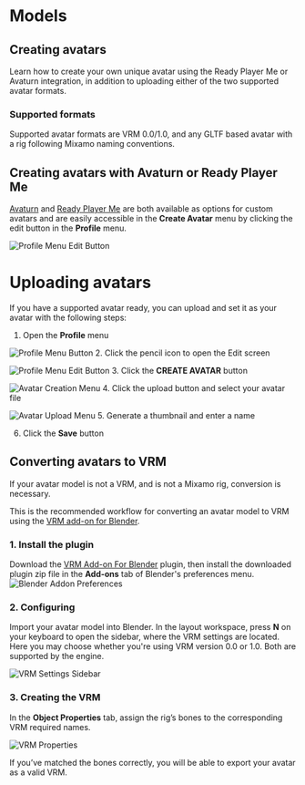 # Models

## Creating avatars
Learn how to create your own unique avatar using the Ready Player Me or Avaturn integration, in addition to uploading either of the two supported avatar formats.

### Supported formats
Supported avatar formats are VRM 0.0/1.0, and any GLTF based avatar with a rig following Mixamo naming conventions.

## Creating avatars with Avaturn or Ready Player Me
[Avaturn](https://avaturn.me/) and [Ready Player Me](https://readyplayer.me/) are both available as options for custom avatars and are easily accessible in the **Create Avatar** menu by clicking the edit button in the **Profile** menu.

![Profile Menu Edit Button](./images/upload-avatar2.jpg)

# Uploading avatars
If you have a supported avatar ready, you can upload and set it as your avatar with the following steps:

1. Open the **Profile** menu

![Profile Menu Button](./images/upload-avatar1.jpg)
2. Click the pencil icon to open the Edit screen

![Profile Menu Edit Button](./images/upload-avatar2.jpg)
3. Click the **CREATE AVATAR** button

![Avatar Creation Menu](./images/upload-avatar3.jpg)
4. Click the upload button and select your avatar file

![Avatar Upload Menu](./images/upload-avatar4.jpg)
5. Generate a thumbnail and enter a name

6. Click the **Save** button


## Converting avatars to VRM
If your avatar model is not a VRM, and is not a Mixamo rig, conversion is necessary.

This is the recommended workflow for converting an avatar model to VRM using the [VRM add-on for Blender](https://vrm-addon-for-blender.info/en/).
### 1. Install the plugin
Download the [VRM Add-on For Blender](https://vrm-addon-for-blender.info/en/) plugin, then install the downloaded plugin zip file in the **Add-ons** tab of Blender's preferences menu.
![Blender Addon Preferences](./images/to-vrm1.jpg)
### 2. Configuring
Import your avatar model into Blender. In the layout workspace, press **N** on your keyboard to open the sidebar, where the VRM settings are located. Here you may choose whether you're using VRM version 0.0 or 1.0. Both are supported by the engine.

![VRM Settings Sidebar](./images/to-vrm2.jpg)
### 3. Creating the VRM
In the **Object Properties** tab, assign the rig’s bones to the corresponding VRM required names.

![VRM Properties](./images/to-vrm3.jpg)

If you’ve matched the bones correctly, you will be able to export your avatar as a valid VRM.

